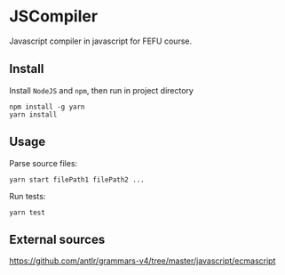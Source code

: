 # JSCompiler

Javascript compiler in javascript for FEFU course.

## Install

Install ```NodeJS``` and ```npm```, then run in project directory

```
npm install -g yarn
yarn install
```

## Usage

Parse source files:
```
yarn start filePath1 filePath2 ...
```

Run tests:
```
yarn test
```

## External sources
https://github.com/antlr/grammars-v4/tree/master/javascript/ecmascript
